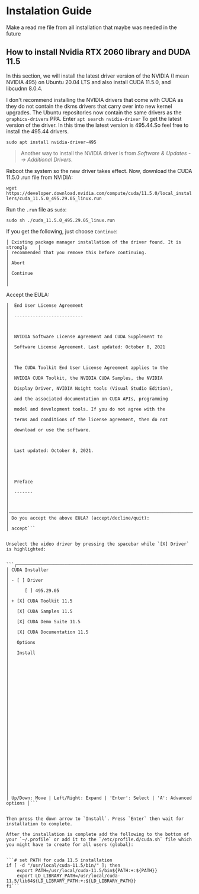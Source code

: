 # Instalation Guide
Make a read me file from all installation that maybe was needed in the future

## How to install Nvidia RTX 2060 library and DUDA 11.5

In this section, we will install the latest driver version of the NVIDIA (I mean NVIDIA 495) on Ubuntu 20.04 LTS and also install CUDA 11.5.0,  and libcudnn 8.0.4.

I don't recommend installing the NVIDIA drivers that come with CUDA as they do not contain the dkms drivers that carry over into new kernel upgrades.
The Ubuntu repositories now contain the same drivers as the ```graphics-drivers``` PPA. 
Enter ```apt search nvidia-driver``` To get the latest version of the driver.
In this time the latest version is 495.44.So feel free to install the 495.44 drivers.

```sudo apt install nvidia-driver-495```

>Another way to install the NVIDIA driver is from *Software & Updates --> Additional Drivers*.

Reboot the system so the new driver takes effect.
Now, download the CUDA 11.5.0 .run file from NVIDIA:

```wget https://developer.download.nvidia.com/compute/cuda/11.5.0/local_installers/cuda_11.5.0_495.29.05_linux.run```

Run the `.run` file as `sudo`:

`sudo sh ./cuda_11.5.0_495.29.05_linux.run`

If you get the following, just choose `Continue`:

```┌──────────────────────────────────────────────────────────────────────────────┐
│ Existing package manager installation of the driver found. It is strongly    │
│ recommended that you remove this before continuing.                          │
│ Abort                                                                        │
│ Continue                                                                     │
│                                                                             
```
Accept the EULA:

```┌──────────────────────────────────────────────────────────────────────────────┐
│  End User License Agreement                                                  │
│  --------------------------                                                  │
│                                                                              │
│  NVIDIA Software License Agreement and CUDA Supplement to                    │
│  Software License Agreement. Last updated: October 8, 2021                   │
│                                                                              │
│  The CUDA Toolkit End User License Agreement applies to the                  │
│  NVIDIA CUDA Toolkit, the NVIDIA CUDA Samples, the NVIDIA                    │
│  Display Driver, NVIDIA Nsight tools (Visual Studio Edition),                │
│  and the associated documentation on CUDA APIs, programming                  │
│  model and development tools. If you do not agree with the                   │
│  terms and conditions of the license agreement, then do not                  │
│  download or use the software.                                               │
│                                                                              │
│  Last updated: October 8, 2021.                                              │
│                                                                              │
│                                                                              │
│  Preface                                                                     │
│  -------                                                                     │
│                                                                              │
│──────────────────────────────────────────────────────────────────────────────│
│ Do you accept the above EULA? (accept/decline/quit):                         │
│ accept```                                                                       


Unselect the video driver by pressing the spacebar while `[X] Driver` is highlighted:


```┌──────────────────────────────────────────────────────────────────────────────┐
│ CUDA Installer                                                               │
│ - [ ] Driver                                                                 │
│      [ ] 495.29.05                                                           │
│ + [X] CUDA Toolkit 11.5                                                      │
│   [X] CUDA Samples 11.5                                                      │
│   [X] CUDA Demo Suite 11.5                                                   │
│   [X] CUDA Documentation 11.5                                                │
│   Options                                                                    │
│   Install                                                                    │
│                                                                              │
│                                                                              │
│                                                                              │
│                                                                              │
│                                                                              │
│                                                                              │
│                                                                              │
│                                                                              │
│                                                                              │
│                                                                              │
│                                                                              │
│                                                                              │
│                                                                              │
│ Up/Down: Move | Left/Right: Expand | 'Enter': Select | 'A': Advanced options │```


Then press the down arrow to `Install`. Press `Enter` then wait for installation to complete.

After the installation is complete add the following to the bottom of your `~/.profile` or add it to the `/etc/profile.d/cuda.sh` file which you might have to create for all users (global):


```# set PATH for cuda 11.5 installation
if [ -d "/usr/local/cuda-11.5/bin/" ]; then
    export PATH=/usr/local/cuda-11.5/bin${PATH:+:${PATH}}
    export LD_LIBRARY_PATH=/usr/local/cuda-11.5/lib64${LD_LIBRARY_PATH:+:${LD_LIBRARY_PATH}}
fi```


